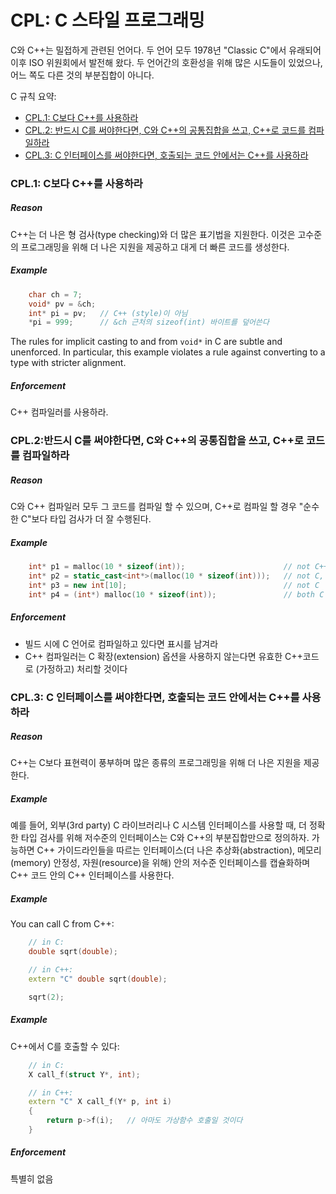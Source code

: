 # <a name="S-cpl"></a>CPL: C 스타일 프로그래밍

C와 C++는 밀접하게 관련된 언어다.
두 언어 모두 1978년 "Classic C"에서 유래되어 이후 ISO 위원회에서 발전해 왔다.
두 언어간의 호환성을 위해 많은 시도들이 있었으나, 어느 쪽도 다른 것의 부분집합이 아니다.

C 규칙 요약:

* [CPL.1: C보다 C++를 사용하라](#Rcpl-C)
* [CPL.2: 반드시 C를 써야한다면, C와 C++의 공통집합을 쓰고, C++로 코드를 컴파일하라](#Rcpl-subset)
* [CPL.3: C 인터페이스를 써야한다면, 호출되는 코드 안에서는 C++를 사용하라](#Rcpl-interface)

### <a name="Rcpl-C"></a>CPL.1: C보다 C++를 사용하라

##### Reason
C++는 더 나은 형 검사(type checking)와 더 많은 표기법을 지원한다.
이것은 고수준의 프로그래밍을 위해 더 나은 지원을 제공하고 대게 더 빠른 코드를 생성한다.

##### Example
```c++
    char ch = 7;
    void* pv = &ch;
    int* pi = pv;   // C++ (style)이 아님
    *pi = 999;      // &ch 근처의 sizeof(int) 바이트를 덮어쓴다
```
The rules for implicit casting to and from `void*` in C are subtle and unenforced.
In particular, this example violates a rule against converting to a type with stricter alignment.

##### Enforcement

C++ 컴파일러를 사용하라. 

### <a name="Rcpl-subset"></a>CPL.2:반드시 C를 써야한다면, C와 C++의 공통집합을 쓰고, C++로 코드를 컴파일하라

##### Reason
C와 C++ 컴파일러 모두 그 코드를 컴파일 할 수 있으며, C++로 컴파일 할 경우 "순수한 C"보다 타입 검사가 더 잘 수행된다.

##### Example
```c++
    int* p1 = malloc(10 * sizeof(int));                      // not C++
    int* p2 = static_cast<int*>(malloc(10 * sizeof(int)));   // not C, C-style C++
    int* p3 = new int[10];                                   // not C
    int* p4 = (int*) malloc(10 * sizeof(int));               // both C and C++
```
##### Enforcement

 * 빌드 시에 C 언어로 컴파일하고 있다면 표시를 남겨라
 * C++ 컴파일러는 C 확장(extension) 옵션을 사용하지 않는다면 유효한 C++코드로 (가정하고) 처리할 것이다

### <a name="Rcpl-interface"></a>CPL.3: C 인터페이스를 써야한다면, 호출되는 코드 안에서는 C++를 사용하라

##### Reason
C++는 C보다 표현력이 풍부하며 많은 종류의 프로그래밍을 위해 더 나은 지원을 제공한다.

##### Example
예를 들어, 외부(3rd party) C 라이브러리나 C 시스템 인터페이스를 사용할 때, 더 정확한 타입 검사를 위해 저수준의 인터페이스는 C와 C++의 부분집합만으로 정의하자.
가능하면 C++ 가이드라인들을 따르는 인터페이스(더 나은 추상화(abstraction), 메모리(memory) 안정성, 자원(resource)을 위해) 안의 저수준 인터페이스를 캡슐화하며 C++ 코드 안의 C++ 인터페이스를 사용한다.


##### Example

You can call C from C++:
```c++
    // in C:
    double sqrt(double);

    // in C++:
    extern "C" double sqrt(double);

    sqrt(2);
```
##### Example
C++에서 C를 호출할 수 있다:
```c++
    // in C:
    X call_f(struct Y*, int);

    // in C++:
    extern "C" X call_f(Y* p, int i)
    {
        return p->f(i);   // 아마도 가상함수 호출일 것이다
    }
```
##### Enforcement

특별히 없음
